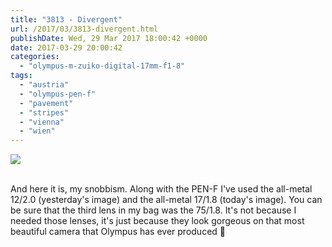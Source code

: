 ```yaml
---
title: "3813 - Divergent"
url: /2017/03/3813-divergent.html
publishDate: Wed, 29 Mar 2017 18:00:42 +0000
date: 2017-03-29 20:00:42
categories: 
  - "olympus-m-zuiko-digital-17mm-f1-8"
tags: 
  - "austria"
  - "olympus-pen-f"
  - "pavement"
  - "stripes"
  - "vienna"
  - "wien"
---
```

<div class="container">
<div class="center"><a target="_blank" href="https://d25zfm9zpd7gm5.cloudfront.net/1200x1200/2016/20160920_074443_lr.jpg"><img class="webfeedsFeaturedVisual" src="https://d25zfm9zpd7gm5.cloudfront.net/0600x0600/2016/20160920_074443_lr.jpg" /></a></div>
</div>
<br />

And here it is, my snobbism. Along with the PEN-F I've used the all-metal 12/2.0 (yesterday's image) and the all-metal 17/1.8 (today's image). You can be sure that the third lens in my bag was the 75/1.8. It's not because I needed those lenses, it's just because they look gorgeous on that most beautiful camera that Olympus has ever produced 🙂
